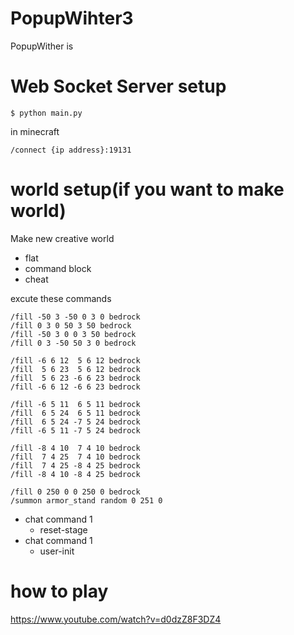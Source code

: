 # PopupWihter3
PopupWither is 

# Web Socket Server setup
```
$ python main.py
```

in minecraft
```
/connect {ip address}:19131
```

# world setup(if you want to make world)

Make new creative world
- flat
- command block
- cheat

excute these commands
```
/fill -50 3 -50 0 3 0 bedrock
/fill 0 3 0 50 3 50 bedrock
/fill -50 3 0 0 3 50 bedrock
/fill 0 3 -50 50 3 0 bedrock

/fill -6 6 12  5 6 12 bedrock
/fill  5 6 23  5 6 12 bedrock
/fill  5 6 23 -6 6 23 bedrock
/fill -6 6 12 -6 6 23 bedrock

/fill -6 5 11  6 5 11 bedrock
/fill  6 5 24  6 5 11 bedrock
/fill  6 5 24 -7 5 24 bedrock
/fill -6 5 11 -7 5 24 bedrock

/fill -8 4 10  7 4 10 bedrock
/fill  7 4 25  7 4 10 bedrock
/fill  7 4 25 -8 4 25 bedrock
/fill -8 4 10 -8 4 25 bedrock

/fill 0 250 0 0 250 0 bedrock
/summon armor_stand random 0 251 0
```

- chat command 1
  - reset-stage
- chat command 1
  - user-init

# how to play
https://www.youtube.com/watch?v=d0dzZ8F3DZ4
